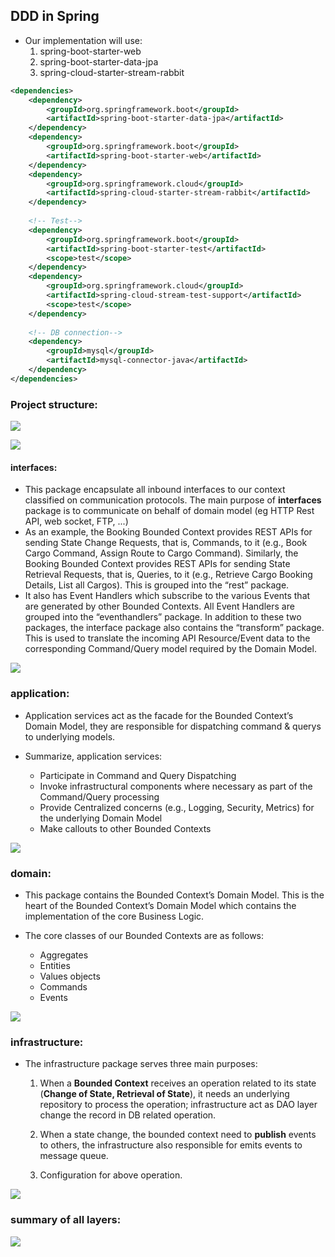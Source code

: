 ## DDD in Spring

- Our implementation will use:
    1. spring-boot-starter-web
    2. spring-boot-starter-data-jpa
    3. spring-cloud-starter-stream-rabbit

```xml
<dependencies>
	<dependency>
		<groupId>org.springframework.boot</groupId>
		<artifactId>spring-boot-starter-data-jpa</artifactId>
	</dependency>
	<dependency>
		<groupId>org.springframework.boot</groupId>
		<artifactId>spring-boot-starter-web</artifactId>
	</dependency>
	<dependency>
		<groupId>org.springframework.cloud</groupId>
		<artifactId>spring-cloud-starter-stream-rabbit</artifactId>
	</dependency>
	
	<!-- Test-->
	<dependency>
		<groupId>org.springframework.boot</groupId>
		<artifactId>spring-boot-starter-test</artifactId>
		<scope>test</scope>
	</dependency>
	<dependency>
		<groupId>org.springframework.cloud</groupId>
		<artifactId>spring-cloud-stream-test-support</artifactId>
		<scope>test</scope>
	</dependency>
	
	<!-- DB connection-->
	<dependency>
		<groupId>mysql</groupId>
		<artifactId>mysql-connector-java</artifactId>
	</dependency>
</dependencies>
```

### Project structure:

![](img/1_.png)

![](img/2_.png)

#### interfaces:

- This package encapsulate all inbound interfaces to our context classified on communication protocols. The main purpose
  of **interfaces** package is to communicate on behalf of domain model (eg HTTP Rest API, web socket, FTP, ...)
- As an example, the Booking Bounded Context provides REST APIs for sending State Change Requests, that is, Commands, to
  it (e.g., Book Cargo Command, Assign Route to Cargo Command). Similarly, the Booking Bounded Context provides REST
  APIs for sending State Retrieval Requests, that is, Queries, to it (e.g., Retrieve Cargo Booking Details, List all
  Cargos). This is grouped into the “rest” package.
- It also has Event Handlers which subscribe to the various Events that are generated by other Bounded Contexts. All
  Event Handlers are grouped into the “eventhandlers” package. In addition to these two packages, the interface package
  also contains the “transform” package. This is used to translate the incoming API Resource/Event data to the
  corresponding Command/Query model required by the Domain Model.

![](img/3_.png)

### application:

- Application services act as the facade for the Bounded Context’s Domain Model, they are responsible for dispatching
  command & querys to underlying models.

- Summarize, application services:
    - Participate in Command and Query Dispatching
    - Invoke infrastructural components where necessary as part of the Command/Query processing
    - Provide Centralized concerns (e.g., Logging, Security, Metrics) for the underlying Domain Model
    - Make callouts to other Bounded Contexts

![](img/4_.png)

### domain:

- This package contains the Bounded Context’s Domain Model. This is the heart of the Bounded Context’s Domain Model
  which contains the implementation of the core Business Logic.

- The core classes of our Bounded Contexts are as follows:
    - Aggregates
    - Entities
    - Values objects
    - Commands
    - Events

![](img/5_.png)

### infrastructure:

- The infrastructure package serves three main purposes:
    1. When a **Bounded Context** receives an operation related to its state (**Change of State, Retrieval of State**),
       it needs an underlying repository to process the operation; infrastructure act as DAO layer change the record in
       DB related operation.

    2. When a state change, the bounded context need to **publish** events to others, the infrastructure also
       responsible for emits events to message queue.

    3. Configuration for above operation.

![](img/6_.png)

### summary of all layers:

![](img/7_.png)